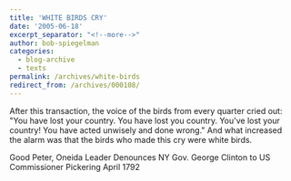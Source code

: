 ```yaml
---
title: 'WHITE BIRDS CRY'
date: '2005-06-18'
excerpt_separator: "<!--more-->"
author: bob-spiegelman
categories:
  - blog-archive
  - texts
permalink: /archives/white-birds
redirect_from: /archives/000108/
---
```


After this transaction, the voice of the birds from every quarter cried out:
"You have lost your country. You have lost you country. You've lost your
country! You have acted unwisely and done wrong." And what increased the
alarm was that the birds who made this cry were white birds.

Good Peter, Oneida Leader
Denounces NY Gov. George Clinton
to US Commissioner Pickering
April 1792
